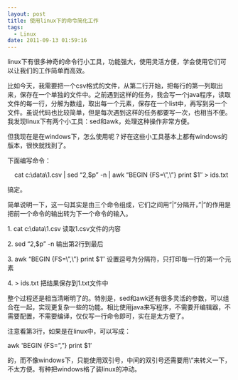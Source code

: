 ```yaml
---
layout: post
title: 使用linux下的命令简化工作
tags:
  - Linux
date: 2011-09-13 01:59:16
---
```


linux下有很多神奇的命令行小工具，功能强大，使用灵活方便，学会使用它们可以让我们的工作简单而高效。
<p>比如今天，我需要把一个csv格式的文件，从第二行开始，把每行的第一列取出来，保存在一个单独的文件中。之前遇到这样的任务，我会写一个java程序，读取文件的每一行，分解为数组，取出每一个元素，保存在一个list中，再写到另一个文件。虽说代码也比较简单，但是每次遇到这样的任务都要写一次，也相当不便。我发现linux下有两个小工具：sed和awk，处理这种操作非常方便。
<p>但我现在是在windows下，怎么使用呢？好在这些小工具基本上都有windows的版本，很快就找到了。 

<span id="more-110"></span>
<p>下面编写命令：
<p>&nbsp;&nbsp;&nbsp; cat c:\data\1.csv | sed &#8220;2,$p&#8221; -n | awk &#8220;BEGIN {FS=\&#8221;,\&#8221;} print $1&#8243; > ids.txt
<p>搞定。
<p>简单说明一下，这一句其实是由三个命令组成，它们之间用&#8221;|&#8221;分隔开，&#8221;|&#8221;的作用是把前一个命令的输出转为下一个命令的输入。
<p>1. cat c:\data\1.csv 读取1.csv文件的内容
<p>2. sed &#8220;2,$p&#8221; -n 输出第2行到最后
<p>3. awk &#8220;BEGIN {FS=\&#8221;,\&#8221;} print $1&#8243; 设置逗号为分隔符，只打印每一行的第一个元素
<p>4. > ids.txt 把结果保存到1.txt文件中
<p>整个过程还是相当清晰明了的。特别是，sed和awk还有很多灵活的参数，可以组合在一起，实现更复杂一些的功能。相比使用java来写程序，不需要开编辑器，不需要配置，不需要编译，仅仅写一行命令即可，实在是太方便了。
<p>注意看第3行，如果是在linux中，可以写成：
<p>awk 'BEGIN {FS=&#8221;,&#8221;} print $1&#8242;
<p>的，而不像windows下，只能使用双引号，中间的双引号还需要用\&#8221;来转义一下，不太方便。有种把windows格了装linux的冲动。